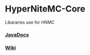 # HyperNiteMC-Core
Libararies use for HNMC 


### [JavaDocs](https://eric2788.github.io/core-api)
### [Wiki](https://github.com/eric2788/core-api/wiki)